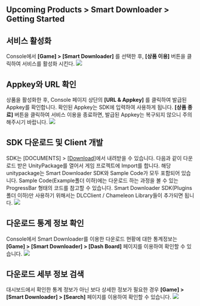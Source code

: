 ## Upcoming Products > Smart Downloader > Getting Started

## 서비스 활성화
Console에서 **[Game] > [Smart Downloader]** 를 선택한 후, **[상품 이용]** 버튼을 클릭하여 서비스를 활성화 시킨다.
![](http://static.toastoven.net/prod_smartdownloader/img_01.png)

## Appkey와 URL 확인
상품을 활성화한 후, Console 페이지 상단의 **[URL & Appkey]** 를 클릭하여 발급된 Appkey를 확인합니다. 확인된 Appkey는 SDK에 입력하여 사용하게 됩니다. **[상품 종료]** 버튼을 클릭하여 서비스 이용을 종료하면, 발급된 Appkey는 복구되지 않으니 주의해주시기 바랍니다.
![](http://static.toastoven.net/prod_smartdownloader/img_02.png)

## SDK 다운로드 및 Client 개발
SDK는 [DOCUMENTS] > [[Download](http://docs.cloud.toast.com/zh/Download/#upcoming-products-smart-downloader)]에서 내려받을 수 있습니다. 다음과 같이 다운로드 받은 UnityPackage를 열어서 게임 프로젝트에 Import를 합니다. 해당 unitypackage는 Smart Downloader SDK와 Sample Code가 모두 포함되어 있습니다. Sample Code(Example폴더 이하)에는 다운로드 하는 과정을 볼 수 있는 ProgressBar 형태의 코드를 참고할 수 있습니다. Smart Downloader SDK(Plugins폴더 이하)만 사용하기 위해서는 DLCClient / Chameleon Library들이 추가되면 됩니다.
![](http://static.toastoven.net/prod_smartdownloader/img_03.png)

## 다운로드 통계 정보 확인
Console에서 Smart Downloader를 이용한 다운로드 현황에 대한 통계정보는 **[Game] > [Smart Downloader] > [Dash Board]** 페이지를 이용하여 확인할 수 있습니다.
![](http://static.toastoven.net/prod_smartdownloader/img_04.png)

## 다운로드 세부 정보 검색
대시보드에서 확인한 통계 정보가 아닌 보다 상세한 정보가 필요한 경우 **[Game] > [Smart Downloader] > [Search]** 페이지를 이용하여 확인할 수 있습니다.
![](http://static.toastoven.net/prod_smartdownloader/img_05.png)
